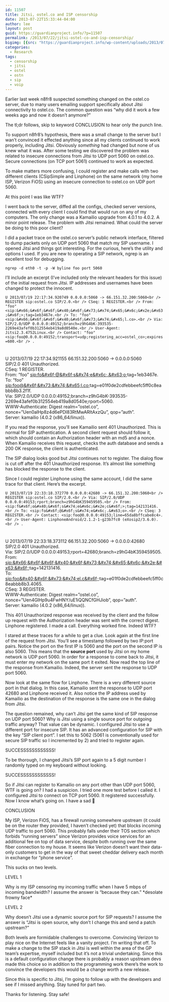 ```yaml
---
id: 11507
title: Jitsi, ostel.co and ISP censorship
date: 2013-07-22T15:33:44-04:00
author: lee
layout: post
guid: https://guardianproject.info/?p=11507
permalink: /2013/07/22/jitsi-ostel-co-and-isp-censorship/
bigimg: [{src: "https://guardianproject.info/wp-content/uploads/2013/07/1347254257_genie.jpg",}]
categories:
  - Research
tags:
  - censorship
  - jitsi
  - ostel
  - ostn
  - sip
  - voip
---
```

Earlier last week n8fr8 suspected something changed on the ostel.co server, due to many users emailing support specifically about Jitsi connectivity to ostel.co. The common question was “why did it work a few weeks ago and now it doesn’t anymore?”

The tl;dr follows, skip to keyword CONCLUSION to hear only the punch line.

To support n8fr8’s hypothesis, there was a small change to the server but I wan’t convinced it effected anything since all my clients continued to work properly, including Jitsi. Obviously _something_ had changed but none of us knew what it was. After some testing we discovered the problem was related to insecure connections from Jitsi to UDP port 5060 on ostel.co. Secure connections (on TCP port 5061) continued to work as expected.

To make matters more confusing, I could register and make calls with two different clients (CSipSimple and Linphone) on the same network (my home ISP, Verizon FiOS) using an insecure connection to ostel.co on UDP port 5060.

At this point I was like WTF?

I went back to the server, diffed all the configs, checked server versions, connected with every client I could find that would run on any of my computers. The only change was a Kamailio upgrade from 4.0.1 to 4.0.2. A minor point release. The problem with Jitsi remained. What could the server be doing to this poor client?

I did a packet trace on the ostel.co server’s public network interface, filtered to dump packets only on UDP port 5060 that match my SIP username. I opened Jitsi and things got interesting. For the curious, here’s the utility and options I used. If you are new to operating a SIP network, ngrep is an excellent tool for debugging.

`ngrep -d eth0 -t -p -W byline foo port 5060`

I’ll include an excerpt (I’ve included only the relevant headers for this issue) of the initial request from Jitsi. IP addresses and usernames have been changed to protect the innocent.

`U 2013/07/19 22:17:34.920749 0.0.0.0:5060 -> 66.151.32.200:5060<br />
REGISTER sip:ostel.co SIP/2.0.<br />
CSeq: 1 REGISTER.<br />
From: "foo" <sip:&#x66;&#x6f;&#x6f;&#x40;&#x6f;&#x73;&#x74;&#x65;&#x6c;&#x2e;&#x63;&#x6f;>;tag=1eb3467e.<br />
To: "foo" <sip:&#x66;&#x6f;&#x6f;&#x40;&#x6f;&#x73;&#x74;&#x65;l.co>.<br />
Via: SIP/2.0/UDP 0.0.0.0:49152;branch=z9hG4bK-393535-2269e43afef0b312554eb419a8d0540e.<br />
User-Agent: Jitsi2.3.4752Linux.<br />
Contact: "foo" <sip:foo@0.0.0.0:49152;transport=udp;registering_acc=ostel_co>;expires=600.<br />
.`

#  
U 2013/07/19 22:17:34.921155 66.151.32.200:5060 -> 0.0.0.0:5060  
SIP/2.0 401 Unauthorized.  
CSeq: 1 REGISTER.  
From: “foo” <sip:fo&#x6f;@&#x6f;s&#x74;e&#x6c;.&#x63;o>;tag=1eb3467e.  
To: “foo” <sip:foo@&#x6f;&#x73;&#x74;&#x65;l.co>;tag=e01f0de2cdfebbeefc5ff0c8eabbb8b3.2f1f.  
Via: SIP/2.0/UDP 0.0.0.0:49152;branch=z9hG4bK-393535-2269e43afef0b312554eb419a8d0540e;rport=5060.  
WWW-Authenticate: Digest realm=”ostel.co”, nonce=”Uen0alHp8z4d6ePDl83RtMwARltAxzQu”, qop=”auth”.  
Server: kamailio (4.0.2 (x86_64/linux)).

If you read the response, you’ll see Kamailio sent 401 Unauthorized. This is normal for SIP authentication. A second client request should follow it, which should contain an Authorization header with an md5 and a nonce. When Kamailio receives this request, checks the auth database and sends a 200 OK response, the client is authenticated.

The SIP dialog looks good but Jitsi continues not to register. The dialog flow is cut off after the 401 Unauthorized response. It’s almost like something has blocked the response to the client.

Since I could register Linphone using the same account, I did the same trace for that client. Here’s the excerpt.

`U 2013/07/19 22:33:18.372770 0.0.0.0:42680 -> 66.151.32.200:5060<br />
REGISTER sip:ostel.co SIP/2.0.<br />
Via: SIP/2.0/UDP 0.0.0.0:49153;rport;branch=z9hG4bK359459505.<br />
From: <sip:f&#x6f;o&#x40;&#x6f;s&#x74;e&#x6c;&#x2e;c&#x6f;>;tag=142131416.<br />
To: <sip:fo&#x6f;@&#x6f;s&#x74;e&#x6c;.&#x63;o>.<br />
CSeq: 3 REGISTER.<br />
Contact: <sip:foo@0.0.0.0:49153;line=65da8bffcabe8c4>.<br />
User-Agent: LinphoneAndroid/2.1.2-1-g23b7fc0 (eXosip2/3.6.0).<br />
.`

#  
U 2013/07/19 22:33:18.373112 66.151.32.200:5060 -> 0.0.0.0:42680  
SIP/2.0 401 Unauthorized.  
Via: SIP/2.0/UDP 0.0.0.0:49153;rport=42680;branch=z9hG4bK359459505.  
From: <sip:&#x66;&#x6f;&#x6f;&#x40;&#x6f;&#x73;&#x74;&#x65;&#x6c;&#x2e;&#x63;&#x6f;>;tag=142131416.  
To: <sip:foo&#x40;&#x6f;&#x73;&#x74;el.c&#x6f;>;tag=e01f0de2cdfebbeefc5ff0c8eabbb8b3.4065.  
CSeq: 3 REGISTER.  
WWW-Authenticate: Digest realm=”ostel.co”, nonce=”Uen4GlHp9u4FwHNY/uE1iQQNCfGHJiob”, qop=”auth”.  
Server: kamailio (4.0.2 (x86_64/linux)).

This 401 Unauthorized response was received by the client and the follow up request with the Authorization header was sent with the correct digest. Linphone registered. I made a call. Everything worked fine. Indeed WTF?

I stared at these traces for a while to get a clue. Look again at the first line of the request from Jitsi. You’ll see a timestamp followed by two IP:port pairs. Notice the port on the first IP is 5060 and the port on the second IP is also 5060. This means that the **source port** used by Jitsi on my home network is UDP port 5060. In order for a response to come back to Jitsi, it must enter my network on the same port it exited. Now read the top line of the response from Kamailio. Indeed, the server sent the response to UDP port 5060.

Now look at the same flow for Linphone. There is a very different source port in that dialog. In this case, Kamailio sent the response to UDP port 42680 and Linphone received it. Also notice the IP address used by Kamailio as the destination of the response is the same one in the dialog from Jitsi.

The question remained, why can’t Jitsi get the same kind of SIP response on UDP port 5060? Why is Jitsi using a single source port for outgoing traffic anyway? That value can be dynamic. I configured Jitsi to use a different port for insecure SIP. It has an advanced configuration for SIP with the key “SIP client port”. I set this to 5062 (5061 is conventionally used for secure SIP traffic so I incremented by 2) and tried to register again.

SUCCESSSSSSSSSSSS!

To be thorough, I changed Jitsi’s SIP port again to a 5 digit number I randomly typed on my keyboard without looking.

SUCCESSSSSSSSSSSS!

So if Jitsi can register to Kamailio on any port other than UDP port 5060, WTF is going on? I had a suspicion. I tried one more test before I called it. I configured Jitsi to connect on TCP port 5060. It registered successfully. Now I know what’s going on. I have a sad 🙁

CONCLUSION

My ISP, Verizon FiOS, has a firewall running somewhere upstream (it could be on the router they provided, I haven’t checked yet) that blocks incoming UDP traffic to port 5060. This probably falls under their TOS section which forbids “running servers” since Verizon provides voice services for an additional fee on top of data service, despite both running over the same fiber connection to my house. It seems like Verizon doesn’t want their data-only customers to get in the way of that sweet cheddar delivery each month in exchange for “phone service”.

This sucks on two levels.

LEVEL 1

Why is my ISP censoring my incoming traffic when I have 5 mbps of incoming bandwidth? I assume the answer is “because they can.” \*desolate frowny face\*

LEVEL 2

Why doesn’t Jitsi use a dynamic source port for SIP requests? I assume the answer is “Jitsi is open source, why don’t I change this and send a patch upstream?”

Both levels are formidable challenges to overcome. Convincing Verizon to play nice on the Internet feels like a vanity project. I’m writing that off. To make a change to the SIP stack in Jitsi is well within the area of the GP team’s expertise, myself included but it’s not a trivial undertaking. Since this is a default configuration change there is probably a reason upstream devs made this choice so in addition to the programming work there’s the work to convince the developers this would be a change worth a new release.

Since this is specific to Jitsi, I’m going to follow up with the developers and see if I missed anything. Stay tuned for part two.

Thanks for listening. Stay safe!